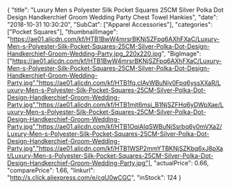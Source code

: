 {
	"title": "Luxury Men s Polyester Silk Pocket Squares 25CM Silver Polka Dot Design Handkerchief Groom Wedding Party Chest Towel Hankies",
	"date": "2018-10-31 10:30:20",
	"SubCat": ["Apparel Accessories"],
	"categories": ["Pocket Squares"],
	"thumbnailImage": "https://ae01.alicdn.com/kf/HTB1BwW4mrsrBKNjSZFpq6AXhFXaC/Luxury-Men-s-Polyester-Silk-Pocket-Squares-25CM-Silver-Polka-Dot-Design-Handkerchief-Groom-Wedding-Party.jpg_220x220.jpg",
	"BigImage": ["https://ae01.alicdn.com/kf/HTB1BwW4mrsrBKNjSZFpq6AXhFXaC/Luxury-Men-s-Polyester-Silk-Pocket-Squares-25CM-Silver-Polka-Dot-Design-Handkerchief-Groom-Wedding-Party.jpg","https://ae01.alicdn.com/kf/HTB1fq.cIAyWBuNjy0Fpq6yssXXaR/Luxury-Men-s-Polyester-Silk-Pocket-Squares-25CM-Silver-Polka-Dot-Design-Handkerchief-Groom-Wedding-Party.jpg","https://ae01.alicdn.com/kf/HTB1mjt6msj_B1NjSZFHq6yDWpXae/Luxury-Men-s-Polyester-Silk-Pocket-Squares-25CM-Silver-Polka-Dot-Design-Handkerchief-Groom-Wedding-Party.jpg","https://ae01.alicdn.com/kf/HTB1OqiAIqSWBuNjSsrbq6y0mVXa2/Luxury-Men-s-Polyester-Silk-Pocket-Squares-25CM-Silver-Polka-Dot-Design-Handkerchief-Groom-Wedding-Party.jpg","https://ae01.alicdn.com/kf/HTB1WSP2mmYTBKNjSZKbq6xJ8pXat/Luxury-Men-s-Polyester-Silk-Pocket-Squares-25CM-Silver-Polka-Dot-Design-Handkerchief-Groom-Wedding-Party.jpg"],
	"actualPrice": 0.66,
	"comparePrice": 1.66,
	"linkurl": "http://s.click.aliexpress.com/e/cqU0wCGC",
	"inStock": 124
}
